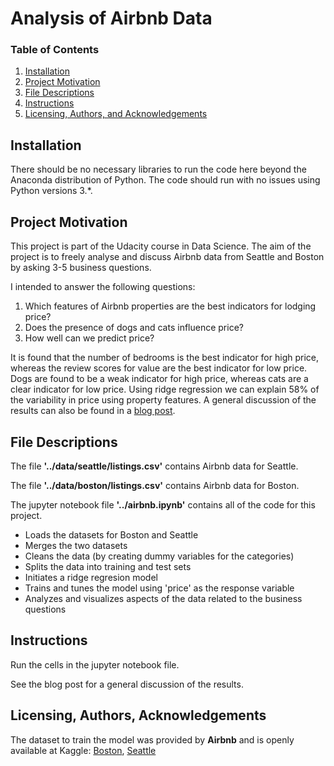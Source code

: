 # Analysis of Airbnb Data

### Table of Contents 
1. [Installation](#installation)
2. [Project Motivation](#motivation)
3. [File Descriptions](#files)
4. [Instructions](#instructions)
5. [Licensing, Authors, and Acknowledgements](#licensing)

## Installation<a name="installation"></a>

There should be no necessary libraries to run the code here beyond the Anaconda distribution of Python. The code should run with no issues using Python versions 3.*.

## Project Motivation<a name="motivation"></a>

This project is part of the Udacity course in Data Science. The aim of the project is to freely analyse and discuss Airbnb data from Seattle and Boston by asking 3-5 business questions.

I intended to answer the following questions:
1. Which features of Airbnb properties are the best indicators for lodging price?
2. Does the presence of dogs and cats influence price? 
3. How well can we predict price?

It is found that the number of bedrooms is the best indicator for high price, whereas the review scores for value are the best indicator for low price. Dogs are found to be a weak indicator for high price, whereas cats are a clear indicator for low price. Using ridge regression we can explain 58% of the variability in price using property features. A general discussion of the results can also be found in a [blog post](https://rafsch16.github.io/airbnb/datascience/2021/10/14/analysis-of-airbnb-data.html).

## File Descriptions<a name="files"></a>

The file **'../data/seattle/listings.csv'** contains Airbnb data for Seattle.

The file **'../data/boston/listings.csv'** contains Airbnb data for Boston.

The jupyter notebook file **'../airbnb.ipynb'** contains all of the code for this project.
- Loads the datasets for Boston and Seattle
- Merges the two datasets
- Cleans the data (by creating dummy variables for the categories)
- Splits the data into training and test sets
- Initiates a ridge regresion model
- Trains and tunes the model using 'price' as the response variable
- Analyzes and visualizes aspects of the data related to the business questions

## Instructions<a name="instructions"></a>

Run the cells in the jupyter notebook file.

See the blog post for a general discussion of the results.

## Licensing, Authors, Acknowledgements<a name="licensing"></a>
The dataset to train the model was provided by **Airbnb** and is openly available at Kaggle: [Boston](https://www.kaggle.com/airbnb/boston), [Seattle](https://www.kaggle.com/airbnb/seattle)
